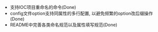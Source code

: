 - 支持IOC项目重命名的命令(Done)
- config文件option支持同属性的多行配置, 以避免频繁的option改后缀操作(Done)
- README中完善各类命名规范以及属性填写规范(Done)

